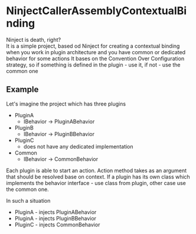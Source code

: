 # NinjectCallerAssemblyContextualBinding
Ninject is death, right?<br />
It is a simple project, based od Ninject for creating a contextual binding when you work in plugin architecture and you have common or dedicated behavior for some actions
It bases on the Convention Over Configuration strategy, so if something is defined in the plugin - use it, if not - use the common one

## Example
Let's imagine the project which has three plugins
* PluginA
    * IBehavior -> PluginABehavior 
* PluginB
    * IBehavior -> PluginBBehavior 
* PluginC
   * does not have any dedicated implementation
* Common
    * IBehavior -> CommonBehavior

Each plugin is able to start an action.
Action method takes as an argument that should be resolved base on context. 
If a plugin has its own class which implements the behavior interface - use class from plugin, other case use the common one.

In such a situation
* PluginA - injects PluginABehavior
* PluginA - injects PluginBBehavior
* PluginC - injects CommonBehavior 
